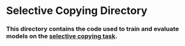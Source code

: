 # Selective Copying Directory
### This directory contains the code used to train and evaluate models on the [selective copying task](https://arxiv.org/pdf/2312.00752).

